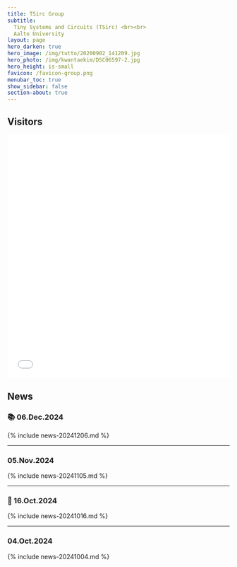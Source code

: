 ```yaml
---
title: TSirc Group
subtitle:
  Tiny Systems and Circuits (TSirc) <br><br>
  Aalto University
layout: page
hero_darken: true
hero_image: /img/tutto/20200902_141209.jpg
hero_photo: /img/kwantaekim/DSC06597-2.jpg
hero_height: is-small
favicon: /favicon-group.png
menubar_toc: true
show_sidebar: false
section-about: true
---
```


<style>
/* TOC */
.contents {position: sticky; top: 10%;}

/* News */
details > summary {list-style: none; cursor: pointer; font-size: 1.2em; font-weight: bold;}
details > summary::-webkit-details-marker {display: none;}
details > summary::marker {display: none;}
</style>

<link href="{{ site.base_url }}/emoji.css" rel="stylesheet" type='text/css'>
<link rel='stylesheet' href='https://cdn-uicons.flaticon.com/2.6.0/uicons-regular-straight/css/uicons-regular-straight.css'>

## Visitors

<iframe src="{{ site.base_url }}/visitor_overlay.html" width="100%" height="550" style="padding: 0; margin: 0; border: none;"></iframe>

## News

### 📚 06.Dec.2024

{% include news-20241206.md %}

---

### <i class="fa-solid fa-person-chalkboard fa-lg"></i> 05.Nov.2024

{% include news-20241105.md %}

---

### 🎉 16.Oct.2024

{% include news-20241016.md %}

---

### <i class="fa-regular fa-handshake fa-lg"></i> 04.Oct.2024

{% include news-20241004.md %}
